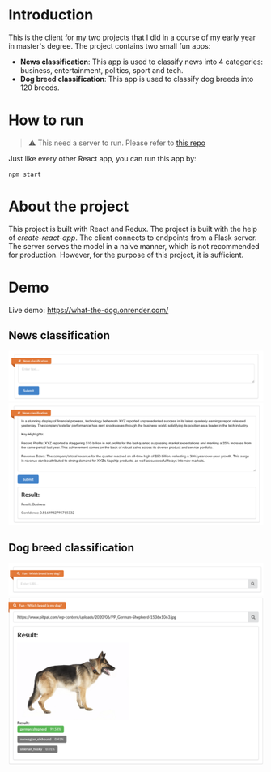 # Introduction

This is the client for my two projects that I did in a course of my early year in master's degree. The project contains two small fun apps:
- **News classification**: This app is used to classify news into 4 categories: business, entertainment, politics, sport and tech.
- **Dog breed classification**: This app is used to classify dog breeds into 120 breeds.

# How to run
> :warning: This need a server to run. Please refer to [this repo](https://levulinhbk@bitbucket.org/levulinhbk/soc-term-project-dl-service.git/src)

Just like every other React app, you can run this app by:
```
npm start
```

# About the project
This project is built with React and Redux. The project is built with the help of *create-react-app*. The client connects to endpoints from a Flask server. The server serves the model in a naive manner, which is not recommended for production. However, for the purpose of this project, it is sufficient.

# Demo
Live demo: https://what-the-dog.onrender.com/
## News classification
![News classification](imgs/news_clf.png)
![News classification](imgs/news_clf_2.png)

## Dog breed classification
![Dog breed classification](imgs/dog_breed.png)
![Dog breed classification](imgs/dog_breed_2.png)
